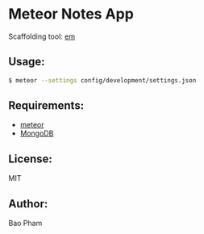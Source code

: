Meteor Notes App
=====

Scaffolding tool: [em](https://github.com/EventedMind/em)

Usage:
------
```bash
$ meteor --settings config/development/settings.json
```


Requirements:
-------------
* [meteor](https://www.meteor.com/)
* [MongoDB](http://www.mongodb.org/)


License:
--------
MIT


Author:
-------
Bao Pham
